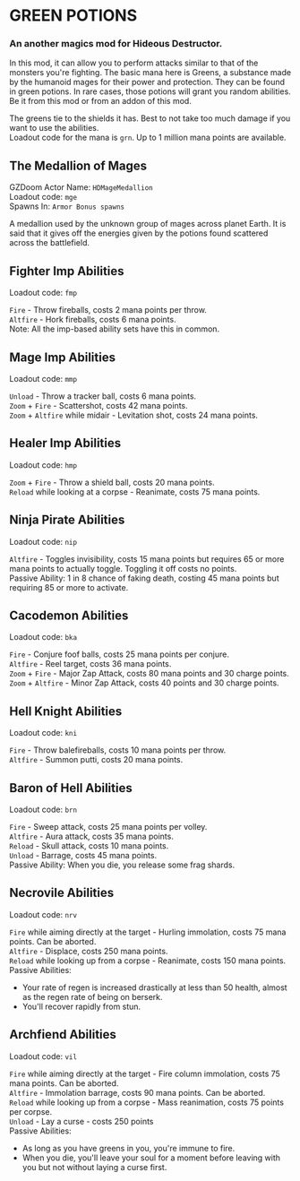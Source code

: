 # GREEN POTIONS
### An another magics mod for Hideous Destructor.

In this mod, it can allow you to perform attacks similar to that of the monsters you're fighting. The basic mana here is Greens, a substance made by the humanoid mages for their power and protection. They can be found in green potions. In rare cases, those potions will grant you random abilities. Be it from this mod or from an addon of this mod.

The greens tie to the shields it has. Best to not take too much damage if you want to use the abilities.\
Loadout code for the mana is `grn`. Up to 1 million mana points are available.


## The Medallion of Mages
GZDoom Actor Name: `HDMageMedallion`\
Loadout code: `mge`\
Spawns In: `Armor Bonus spawns`

A medallion used by the unknown group of mages across planet Earth. It is said that it gives off the energies given by the potions found scattered across the battlefield.


## Fighter Imp Abilities
Loadout code: `fmp`

`Fire` - Throw fireballs, costs 2 mana points per throw.\
`Altfire` - Hork fireballs, costs 6 mana points.\
Note: All the imp-based ability sets have this in common.


## Mage Imp Abilities
Loadout code: `mmp`

`Unload` - Throw a tracker ball, costs 6 mana points.\
`Zoom` + `Fire` - Scattershot, costs 42 mana points.\
`Zoom` + `Altfire` while midair - Levitation shot, costs 24 mana points.


## Healer Imp Abilities
Loadout code: `hmp`

`Zoom` + `Fire` - Throw a shield ball, costs 20 mana points.\
`Reload` while looking at a corpse - Reanimate, costs 75 mana points.


## Ninja Pirate Abilities
Loadout code: `nip`

`Altfire` - Toggles invisibility, costs 15 mana points but requires 65 or more mana points to actually toggle. Toggling it off costs no points.\
Passive Ability: 1 in 8 chance of faking death, costing 45 mana points but requiring 85 or more to activate.


## Cacodemon Abilities
Loadout code: `bka`

`Fire` - Conjure foof balls, costs 25 mana points per conjure.\
`Altfire` - Reel target, costs 36 mana points.\
`Zoom` + `Fire` - Major Zap Attack, costs 80 mana points and 30 charge points.\
`Zoom` + `Altfire` - Minor Zap Attack, costs 40 points and 30 charge points.


## Hell Knight Abilities
Loadout code: `kni`

`Fire` - Throw balefireballs, costs 10 mana points per throw.\
`Altfire` - Summon putti, costs 20 mana points.


## Baron of Hell Abilities
Loadout code: `brn`

`Fire` - Sweep attack, costs 25 mana points per volley.\
`Altfire` - Aura attack, costs 35 mana points.\
`Reload` - Skull attack, costs 10 mana points.\
`Unload` - Barrage, costs 45 mana points.\
Passive Ability: When you die, you release some frag shards.


## Necrovile Abilities
Loadout code: `nrv`

`Fire` while aiming directly at the target - Hurling immolation, costs 75 mana points. Can be aborted.\
`Altfire` - Displace, costs 250 mana points.\
`Reload` while looking up from a corpse - Reanimate, costs 150 mana points.\
Passive Abilities:
- Your rate of regen is increased drastically at less than 50 health, almost as the regen rate of being on berserk.
- You'll recover rapidly from stun.


## Archfiend Abilities
Loadout code: `vil`

`Fire` while aiming directly at the target - Fire column immolation, costs 75 mana points. Can be aborted.\
`Altfire` - Immolation barrage, costs 90 mana points. Can be aborted.\
`Reload` while looking up from a corpse - Mass reanimation, costs 75 points per corpse.\
`Unload` - Lay a curse - costs 250 points\
Passive Abilities:
- As long as you have greens in you, you're immune to fire.
- When you die, you'll leave your soul for a moment before leaving with you but not without laying a curse first.
